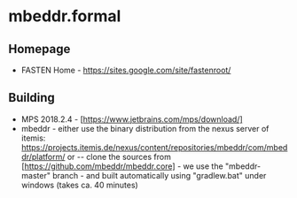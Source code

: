 # mbeddr.formal

## Homepage
- FASTEN Home - https://sites.google.com/site/fastenroot/

## Building

- MPS 2018.2.4 - [https://www.jetbrains.com/mps/download/]
- mbeddr - either use the binary distribution from the nexus server of itemis: https://projects.itemis.de/nexus/content/repositories/mbeddr/com/mbeddr/platform/ or 
-- clone the sources from [https://github.com/mbeddr/mbeddr.core] - we use the "mbeddr-master" branch - and built automatically using "gradlew.bat" under windows (takes ca. 40 minutes)
